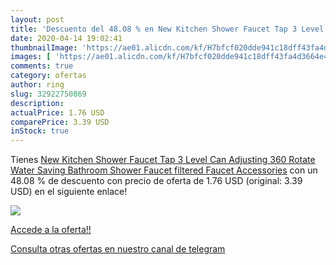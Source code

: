 ```yaml
---
layout: post
title: 'Descuento del 48.08 % en New Kitchen Shower Faucet Tap 3 Level Ca'
date: 2020-04-14 19:02:41
thumbnailImage: 'https://ae01.alicdn.com/kf/H7bfcf020dde941c18dff43fa4d3664e4X/New-Kitchen-Shower-Faucet-Tap-3-Level-Can-Adjusting-360-Rotate-Water-Saving-Bathroom-Shower-Faucet.jpg_350x350._SL200_.jpg'
images: [ 'https://ae01.alicdn.com/kf/H7bfcf020dde941c18dff43fa4d3664e4X/New-Kitchen-Shower-Faucet-Tap-3-Level-Can-Adjusting-360-Rotate-Water-Saving-Bathroom-Shower-Faucet.jpg_350x350._SL200_.jpg' ]
comments: true
category: ofertas
author: ring
slug: 32922750869
description:
actualPrice: 1.76 USD
comparePrice: 3.39 USD
inStock: true
---
```


Tienes [New Kitchen Shower Faucet Tap 3 Level Can Adjusting 360 Rotate Water Saving Bathroom Shower Faucet filtered Faucet Accessories](https://www.amazon.com/dp/32922750869/?tag=redken08-20) con un 48.08 % de descuento con precio de oferta de 1.76 USD (original: 3.39 USD) en el siguiente enlace!

[![](https://ae01.alicdn.com/kf/H7bfcf020dde941c18dff43fa4d3664e4X/New-Kitchen-Shower-Faucet-Tap-3-Level-Can-Adjusting-360-Rotate-Water-Saving-Bathroom-Shower-Faucet.jpg_350x350._SL200_.jpg)](https://www.amazon.com/dp/32922750869/?tag=redken08-20)

[Accede a la oferta!!](https://www.amazon.com/dp/32922750869/?tag=redken08-20)

[Consulta otras ofertas en nuestro canal de telegram](https://t.me/s/ofertas25)
